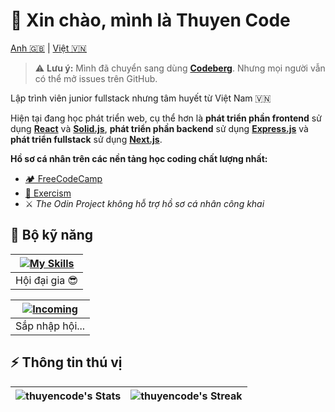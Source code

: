 # 👋 Xin chào, mình là Thuyen Code

[Anh 🇬🇧](./README.md) | [Việt 🇻🇳](#-xin-chào-mình-là-thuyen-code)

> ⚠️ **Lưu ý:** Mình đã chuyển sang dùng [**Codeberg**](https://codeberg.org/thuyencode/). Nhưng mọi người vẫn có thể mở issues trên GitHub.

Lập trình viên junior fullstack nhưng tâm huyết từ Việt Nam 🇻🇳

Hiện tại đang học phát triển web, cụ thể hơn là **phát triển phần frontend** sử dụng [**React**](https://react.dev) và [**Solid.js**](https://solidjs.com), **phát triển phần backend** sử dụng [**Express.js**](https://expressjs.com/) và **phát triển fullstack** sử dụng [**Next.js**](https://nextjs.org).

**Hồ sơ cá nhân trên các nền tảng học coding chất lượng nhất:**

- [🏕️ FreeCodeCamp](https://www.freecodecamp.org/thuyencode)
- [💪 Exercism](https://exercism.org/profiles/thuyencode)
- ⚔️ _The Odin Project không hỗ trợ hồ sơ cá nhân công khai_

## 🧰 Bộ kỹ năng

| [![My Skills](https://go-skill-icons.vercel.app/api/icons?i=linux,git,solidity,js,ts,html,css,tailwind,react,solidjs,reactquery,express&perline=6)](https://github.com/LelouchFR/skill-icons) |
| :-------------------------------------------------------------------------------------------------------------------------------------------------------------------------------------------: |
|                                                                                        Hội đại gia 😎                                                                                         |

| [![Incoming](https://go-skill-icons.vercel.app/api/icons?i=nextjs,elysia)](https://github.com/LelouchFR/skill-icons) |
| :------------------------------------------------------------------------------------------------------------------: |
|                                                   Sắp nhập hội...                                                    |

## ⚡ Thông tin thú vị

| ![thuyencode's Stats](https://github-readme-stats.vercel.app/api?username=thuyencode&theme=blueberry&show_icons=true&hide_border=true&count_private=true&locale=vi) | ![thuyencode's Streak](https://github-readme-streak-stats.herokuapp.com/?user=thuyencode&theme=blueberry&hide_border=true&locale=vi) |
| :-----------------------------------------------------------------------------------------------------------------------------------------------------------------: | :----------------------------------------------------------------------------------------------------------------------------------: |

<!-- | ![thuyencode's Top Languages](https://github-readme-stats.vercel.app/api/top-langs/?username=thuyencode&theme=blueberry&show_icons=true&hide_border=true&layout=compact&locale=vi) |              Bạn là vị khách thứ ![thuyencode's visitor counts](https://profile-counter.glitch.me/thuyencode/count.svg)              | -->
